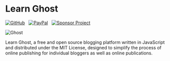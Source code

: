 # Learn Ghost

[![GitHub](https://srv-cdn.himpfen.io/badges/github/github-flat.svg)](https://clicksrv.net/3L) &nbsp; [![PayPal](https://srv-cdn.himpfen.io/badges/buymeacoffee/buymeacoffee-flat.svg)](https://clicksrv.net/3M) &nbsp; [![Sponsor Project](https://srv-cdn.himpfen.io/badges/sponsor-project/sponsor-project-flat.svg)](https://clicksrv.net/9t)

![Ghost](https://db8urotkjxwkf.cloudfront.net/posts/ghost.png)

Learn Ghost, a free and open source blogging platform written in JavaScript and distributed under the MIT License, designed to simplify the process of online publishing for individual bloggers as well as online publications.
